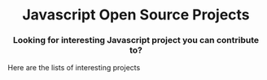 <h1 align="center">Javascript Open Source Projects</h1>

<h3 align="center">Looking for interesting Javascript project you can contribute to? </h3>

Here are the lists of interesting projects
